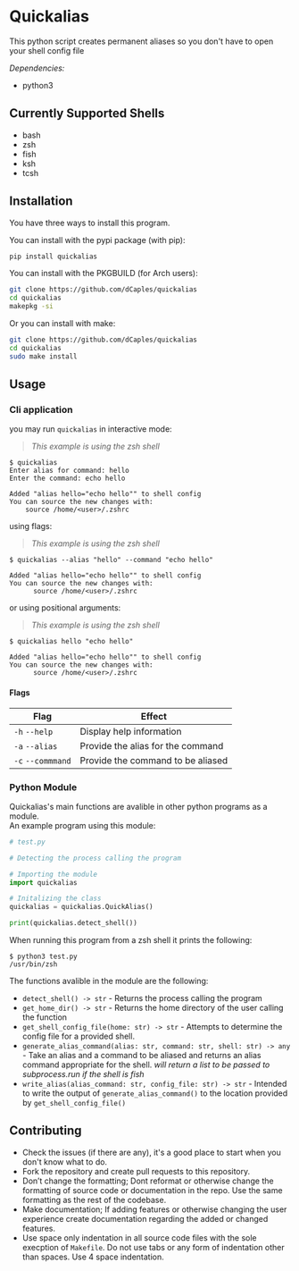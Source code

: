 # Quickalias

This python script creates permanent aliases so you don't have to open your shell config file

*Dependencies:*

* python3

## Currently Supported Shells

* bash
* zsh
* fish
* ksh
* tcsh

## Installation

You have three ways to install this program.  

You can install with the pypi package (with pip):

```bash
pip install quickalias
```

You can install with the PKGBUILD (for Arch users):

```bash
git clone https://github.com/dCaples/quickalias
cd quickalias
makepkg -si
```

Or you can install with make:

```bash
git clone https://github.com/dCaples/quickalias
cd quickalias
sudo make install
```

## Usage

### Cli application

you may run `quickalias` in interactive mode:

> *This example is using the zsh shell*

  ```
  $ quickalias
  Enter alias for command: hello
  Enter the command: echo hello

  Added "alias hello="echo hello"" to shell config
You can source the new changes with:
      source /home/<user>/.zshrc
  ```

using flags:

> *This example is using the zsh shell*

  ```
  $ quickalias --alias "hello" --command "echo hello"

Added "alias hello="echo hello"" to shell config
You can source the new changes with:
        source /home/<user>/.zshrc
  ```

or using positional arguments:

> *This example is using the zsh shell*

  ```
  $ quickalias hello "echo hello"

Added "alias hello="echo hello"" to shell config
You can source the new changes with:
        source /home/<user>/.zshrc
  ```

#### Flags

| Flag              | Effect                                      |
|-------------------|---------------------------------------------|
| `-h` `--help`    | Display help information                     |
| `-a` `--alias`   | Provide the alias for the command            |
| `-c` `--commmand`| Provide the command to be aliased            |

### Python Module

Quickalias's main functions are avalible in other python programs as a module.  
An example program using this module:

```Python
# test.py

# Detecting the process calling the program

# Importing the module
import quickalias

# Initalizing the class
quickalias = quickalias.QuickAlias()

print(quickalias.detect_shell())
```

When running this program from a zsh shell it prints the following:

``` shell
$ python3 test.py
/usr/bin/zsh
```

The functions avalible in the module are the following:

* `detect_shell() -> str` - Returns the process calling the program
* `get_home_dir() -> str` - Returns the home directory of the user calling the function
* `get_shell_config_file(home: str) -> str` - Attempts to determine the config file for a provided shell.
* `generate_alias_command(alias: str, command: str, shell: str) -> any` - Take an alias and a command to be aliased and returns an alias command appropriate for the shell. *will return a list to be passed to subprocess.run if the shell is fish*
* `write_alias(alias_command: str, config_file: str) -> str` - Intended to write the output of `generate_alias_command()` to the location provided by `get_shell_config_file()`

## Contributing

* Check the issues (if there are any), it's a good place to start when you don't know what to do.
* Fork the repository and create pull requests to this repository.
* Don’t change the formatting; Dont reformat or otherwise change the formatting of source code or documentation in the repo. Use the same formatting as the rest of the codebase.
* Make documentation; If adding features or otherwise changing the user experience create documentation regarding the added or changed features.
* Use space only indentation in all source code files with the sole execption of `Makefile`. Do not use tabs or any form of indentation other than spaces. Use 4 space indentation.
